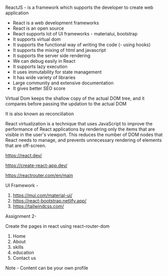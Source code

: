 ReactJS - is a framework which supports the developer to create web application
- React is a web development frameworks
- React is an open source
- React supports lot of UI frameworks - materialui, bootstrap
- It supports virtual dom
- It supports the functional way of writing the code (- using hooks)
- It supports the mixing of html and javascript
- It supports the server side rendering
- We can debug easily in React
- It supports lazy execution
- It uses immutability for state management
- It has wide variety of libraries
- Large community and extensive documentation
- It gives better SEO score
 
 
Virtual Dom keeps the shallow copy of the actual DOM tree,
and it compares before passing the updation to the actual DOM
 
It is also known as reconciliation
 
React virtualization is a technique that uses JavaScript to improve the performance of React applications by rendering only the items that are visible in the user's viewport. This reduces the number of DOM nodes that React needs to manage, and prevents unnecessary rendering of elements that are off-screen.


https://react.dev/

https://create-react-app.dev/

https://reactrouter.com/en/main

UI Framework -
1. https://mui.com/material-ui/
2. https://react-bootstrap.netlify.app/
3. https://tailwindcss.com/

Assignment 2-
 
Create the pages in react using react-router-dom
1. Home
2. About
3. skills
4. education
5. Contact us
 
Note - Content can be your own profile